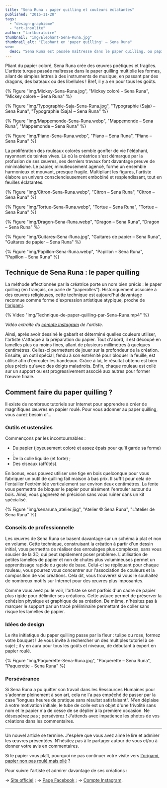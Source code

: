 ```yaml
---
title: "Sena Runa : paper quilling et couleurs éclatantes"
published: "2015-11-28"
tags: 
  - "design-graphisme"
  - "art-insolite"
author: "lartboratoire"
thumbnail: "img/Elephant-Sena-Runa.jpg"
thumbnail_alt: "Elephant en 'paper quilling' – Sena Runa"
seo:
  desc: "Sena Runa est passée maîtresse dans le paper quilling, ou papier roulé. Elle multiplie les formes et les couleurs, créant des oeuvres magnifiques."
---
```


Pliant du papier coloré, Sena Runa crée des œuvres poétiques et fragiles. L'artiste turque passée maîtresse dans le paper quilling multiplie les formes, allant de simples lettres à des instruments de musique, en passant par des dragons, des bateaux ou des libellules ! Bref, il y a en pour tous les goûts.

<!--more-->

{% Figure "img/Mickey-Sena-Runa.jpg", "Mickey coloré – Sena Runa", "Mickey coloré – Sena Runa" %}

{% Figure "img/Typographie-Saja-Sena-Runa.jpg", "Typographie (Saja) – Sena Runa", "Typographie (Saja) – Sena Runa" %}

{% Figure "img/Mappemonde-Sena-Runa.webp", "Mappemonde – Sena Runa", "Mappemonde – Sena Runa" %}

{% Figure "img/Piano-Sena-Runa.webp", "Piano – Sena Runa", "Piano – Sena Runa" %}


La prolifération des rouleaux colorés semble gonfler de vie l'éléphant, rayonnant de teintes vives. Là où la créatrice s'est démarqué par la profusion de ses œuvres, ses derniers travaux font davantage preuve de minimalisme. Le papier, minutieusement agencé, forme un ensemble harmonieux et mouvant, presque fragile. Multipliant les figures, l'artiste élabore un univers consciencieusement embobiné et resplendissant, tout en feuilles éclatantes.

{% Figure "img/Citron-Sena-Runa.webp", "Citron – Sena Runa", "Citron – Sena Runa" %}

{% Figure "img/Tortue-Sena-Runa.webp", "Tortue – Sena Runa", "Tortue – Sena Runa" %}

{% Figure "img/Dragon-Sena-Runa.webp", "Dragon – Sena Runa", "Dragon – Sena Runa" %}

{% Figure "img/Guitares-Sena-Runa.jpg", "Guitares de papier – Sena Runa", "Guitares de papier – Sena Runa" %}

{% Figure "img/Papillon-Sena-Runa.webp", "Papillon – Sena Runa", "Papillon – Sena Runa" %}

## Technique de Sena Runa : le paper quilling

La méthode affectionnée par la créatrice porte un nom bien précis : le paper quilling (en français, on parle de "paperolles"). Historiquement associée à des œuvres religieuses, cette technique est aujourd'hui davantage reconnue comme forme d'expression artistique atypique, proche de [l'origami](/origami-science-art/).

{% Video "img/Technique-de-paper-quilling-par-Sena-Runa.mp4" %}

_Vidéo extraite du [compte Instagram](https://www.instagram.com/senaruna/) de l'artiste._

Ainsi, après avoir dessiné le gabarit et déterminé quelles couleurs utiliser, l'artiste s'attaque à la préparation du papier. Tout d'abord, il est découpé en lamelles plus ou moins fines, allant de plusieurs millimètres à quelques centimètres. Celles-ci permettent de jouer sur la profondeur de la création. Ensuite, un outil spécial, fendu à son extrémité pour bloquer la feuille, est utilisé afin d'enrouler les bandeaux. Grâce à lui, le résultat obtenu est bien plus précis qu'avec des doigts maladroits. Enfin, chaque rouleau est collé sur un support ou est progressivement associé aux autres pour former l’œuvre finale.

## Comment faire du paper quilling ?

Il existe de nombreux tutoriels sur Internet pour apprendre à créer de magnifiques œuvres en papier roulé. Pour vous adonner au paper quilling, vous aurez besoin d'...

### Outils et ustensiles

Commençons par les incontournables :

- Du papier (joyeusement coloré et assez épais pour qu'il garde sa forme) ;
- De la colle liquide (et forte) ;
- Des ciseaux (affûtés).

En bonus, vous pouvez utiliser une tige en bois quelconque pour vous fabriquer un outil de quilling fait maison à bas prix. Il suffit pour cela de l'entailler l'extrémitée verticalement sur environ deux centimètres. La fente vous permettra de bloquer le papier pour aisément l'enrouler autour du bois. Ainsi, vous gagnerez en précision sans vous ruiner dans un kit spécialisé.

{% Figure "img/senaruna_atelier.jpg", "Atelier © Sena Runa", "L’atelier de Sena Runa" %}

### Conseils de professionnelle

Les œuvres de Sena Runa se basent davantage sur un schéma à plat et non en volume. Cette technique, construisant la création à partir d'un dessin initial, vous permettra de réaliser des enroulages plus complexes, sans vous soucier de la 3D, qui peut rapidement poser problème. L'utilisation de petites lamelles de papier et non de chutes plus volumineuses permet un apprentissage rapide du geste de base. Celui-ci se répliquant pour chaque rouleau, vous pourrez vous concentrer sur l'association de couleurs et la composition de vos créations. Cela dit, vous trouverez si vous le souhaitez de nombreux motifs sur Internet pour des œuvres plus imposantes.

Comme vous avez pu le voir, l'artiste se sert parfois d'un cadre de papier plus rigide pour délimiter ses créations. Cette astuce permet de préserver la cohésion physique et graphique de sa création. De même, n'hésitez pas à marquer le support par un tracé préliminaire permettant de coller sans risque les lamelles de papier.

### Idées de design

Le rite initiatique du paper quilling passe par la fleur : tulipe ou rose, formez votre bouquet ! Je vous invite à rechercher un des multiples tutoriel à ce sujet ; il y en aura pour tous les goûts et niveaux, de débutant à expert en papier roulé.

{% Figure "img/Paquerette-Sena-Runa.jpg", "Paquerette – Sena Runa", "Paquerette – Sena Runa" %}

### Persévérance

Si Sena Runa a pu quitter son travail dans les Ressources Humaines pour s'adonner pleinement à son art, cela ne l'a pas empêché de passer par la case "longues heures de pratique sans résultat satisfaisant". N'en déplaise à votre motivation initiale, le tube de colle est un objet d'une frivolité sans nom et le papier n'a de cesse de se déplier à la première occasion. Ne désespérez pas ; persévérez ! J'attends avec impatience les photos de vos créations dans les commentaires.

* * *

Un nouvel article se termine. J'espère que vous avez aimé le lire et admirer les œuvres présentées. N'hésitez pas à le partager autour de vous et/ou à donner votre avis en commentaires.

Si le papier vous plaît, pourquoi ne pas continuer votre visite vers [l'origami, papier non pas roulé mais plié](/origami-science-art/) ?

Pour suivre l'artiste et admirer davantage de ses créations :

→ [Site officiel](http://www.senaruna.com/#!works/c1t44) ; → [Page Facebook](https://www.facebook.com/senaspaperquillings) ; → [Compte Instagram](https://instagram.com/senaruna/).
